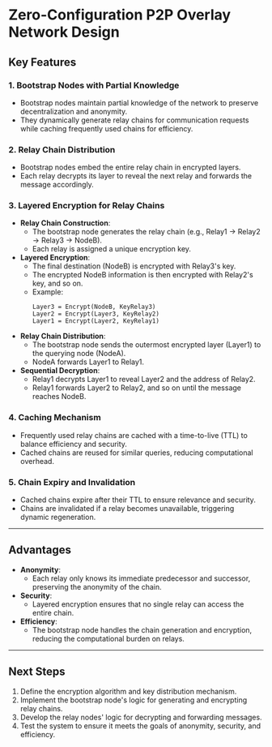 # Zero-Configuration P2P Overlay Network Design

## Key Features

### 1. Bootstrap Nodes with Partial Knowledge
- Bootstrap nodes maintain partial knowledge of the network to preserve decentralization and anonymity.
- They dynamically generate relay chains for communication requests while caching frequently used chains for efficiency.

### 2. Relay Chain Distribution
- Bootstrap nodes embed the entire relay chain in encrypted layers.
- Each relay decrypts its layer to reveal the next relay and forwards the message accordingly.

### 3. Layered Encryption for Relay Chains
- **Relay Chain Construction**:
  - The bootstrap node generates the relay chain (e.g., Relay1 → Relay2 → Relay3 → NodeB).
  - Each relay is assigned a unique encryption key.
- **Layered Encryption**:
  - The final destination (NodeB) is encrypted with Relay3's key.
  - The encrypted NodeB information is then encrypted with Relay2's key, and so on.
  - Example:
    ```
    Layer3 = Encrypt(NodeB, KeyRelay3)
    Layer2 = Encrypt(Layer3, KeyRelay2)
    Layer1 = Encrypt(Layer2, KeyRelay1)
    ```
- **Relay Chain Distribution**:
  - The bootstrap node sends the outermost encrypted layer (Layer1) to the querying node (NodeA).
  - NodeA forwards Layer1 to Relay1.
- **Sequential Decryption**:
  - Relay1 decrypts Layer1 to reveal Layer2 and the address of Relay2.
  - Relay1 forwards Layer2 to Relay2, and so on until the message reaches NodeB.

### 4. Caching Mechanism
- Frequently used relay chains are cached with a time-to-live (TTL) to balance efficiency and security.
- Cached chains are reused for similar queries, reducing computational overhead.

### 5. Chain Expiry and Invalidation
- Cached chains expire after their TTL to ensure relevance and security.
- Chains are invalidated if a relay becomes unavailable, triggering dynamic regeneration.

---

## Advantages
- **Anonymity**:
  - Each relay only knows its immediate predecessor and successor, preserving the anonymity of the chain.
- **Security**:
  - Layered encryption ensures that no single relay can access the entire chain.
- **Efficiency**:
  - The bootstrap node handles the chain generation and encryption, reducing the computational burden on relays.

---

## Next Steps
1. Define the encryption algorithm and key distribution mechanism.
2. Implement the bootstrap node's logic for generating and encrypting relay chains.
3. Develop the relay nodes' logic for decrypting and forwarding messages.
4. Test the system to ensure it meets the goals of anonymity, security, and efficiency.